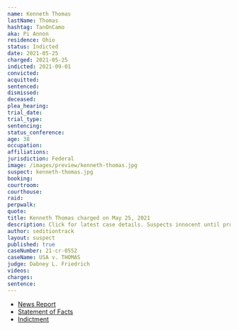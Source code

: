 ```yaml
---
name: Kenneth Thomas
lastName: Thomas
hashtag: TanOnCamo
aka: Pi Annon
residence: Ohio
status: Indicted
date: 2021-05-25
charged: 2021-05-25
indicted: 2021-09-01
convicted:
acquitted:
sentenced:
dismissed:
deceased:
plea_hearing:
trial_date:
trial_type:
sentencing:
status_conference:
age: 38
occupation:
affiliations:
jurisdiction: Federal
image: /images/preview/kenneth-thomas.jpg
suspect: kenneth-thomas.jpg
booking:
courtroom:
courthouse:
raid:
perpwalk:
quote:
title: Kenneth Thomas charged on May 25, 2021
description: Click for latest case details. Suspects innocent until proven guilty.
author: seditiontrack
layout: suspect
published: true
caseNumber: 21-cr-0552
caseName: USA v. THOMAS
judge: Dabney L. Friedrich
videos:
charges:
sentence:
---
```

- [News Report](https://pittsburgh.cbslocal.com/2021/05/27/ohio-man-charged-with-assaulting-officers-in-us-capitol-riot/)
- [Statement of Facts](https://www.justice.gov/usao-dc/case-multi-defendant/file/1398806/download)
- [Indictment](https://extremism.gwu.edu/sites/g/files/zaxdzs2191/f/Kenneth%20Thomas%20Indictment.pdf)
